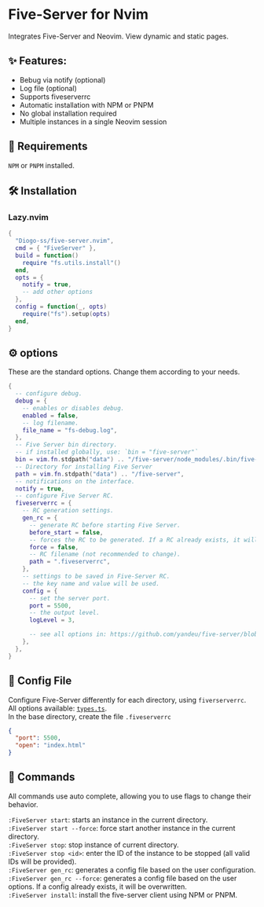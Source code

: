 # Five-Server for Nvim

Integrates Five-Server and Neovim. View dynamic and static pages.

## ✨ Features:

- Bebug via notify (optional)
- Log file (optional)
- Supports fiveserverrc
- Automatic installation with NPM or PNPM
- No global installation required
- Multiple instances in a single Neovim session

## 🎯 Requirements

`NPM` or `PNPM` installed.

## 🛠 Installation

### Lazy.nvim

```lua
{
  "Diogo-ss/five-server.nvim",
  cmd = { "FiveServer" },
  build = function()
    require "fs.utils.install"()
  end,
  opts = {
    notify = true,
    -- add other options
  },
  config = function(_, opts)
    require("fs").setup(opts)
  end,
}
```

## ⚙ options

These are the standard options. Change them according to your needs.

```lua
{
  -- configure debug.
  debug = {
    -- enables or disables debug.
    enabled = false,
    -- log filename.
    file_name = "fs-debug.log",
  },
  -- Five Server bin directory.
  -- if installed globally, use: `bin = "five-server"`
  bin = vim.fn.stdpath("data") .. "/five-server/node_modules/.bin/five-server",
  -- Directory for installing Five Server
  path = vim.fn.stdpath("data") .. "/five-server",
  -- notifications on the interface.
  notify = true,
  -- configure Five Server RC.
  fiveserverrc = {
    -- RC generation settings.
    gen_rc = {
      -- generate RC before starting Five Server.
      before_start = false,
      -- forces the RC to be generated. If a RC already exists, it will be overwritten.
      force = false,
      -- RC filename (not recommended to change).
      path = ".fiveserverrc",
    },
    -- settings to be saved in Five-Server RC.
    -- the key name and value will be used.
    config = {
      -- set the server port.
      port = 5500,
      -- the output level.
      logLevel = 3,

      -- see all options in: https://github.com/yandeu/five-server/blob/main/src/types.ts
    },
  },
}
```

## 🔧 Config File

Configure Five-Server differently for each directory, using `fiverserverrc`. All options available: [`types.ts`](https://github.com/yandeu/five-server/blob/main/src/types.ts). </br>
In the base directory, create the file `.fiveserverrc`

```json
{
  "port": 5500,
  "open": "index.html"
}
```

## 🎨 Commands

All commands use auto complete, allowing you to use flags to change their behavior. </br>

`:FiveServer start`: starts an instance in the current directory. </br>
`:FiveServer start --force`: force start another instance in the current directory. </br>
`:FiveServer stop`: stop instance of current directory. </br>
`:FiveServer stop <id>`: enter the ID of the instance to be stopped (all valid IDs will be provided). </br>
`:FiveServer gen_rc`: generates a config file based on the user configuration. </br>
`:FiveServer gen_rc --force`: generates a config file based on the user options. If a config already exists, it will be overwritten. </br>
`:FiveServer install`: install the five-server client using NPM or PNPM.
